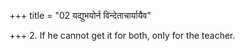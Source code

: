 +++
title = "02 यद्युभयोर्न विन्देताचार्यायैव"

+++
2. If he cannot get it for both, only for the teacher.
